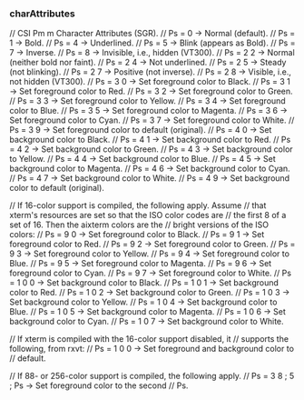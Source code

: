 

### charAttributes

// CSI Pm m  Character Attributes (SGR).
//     Ps = 0  -> Normal (default).
//     Ps = 1  -> Bold.
//     Ps = 4  -> Underlined.
//     Ps = 5  -> Blink (appears as Bold).
//     Ps = 7  -> Inverse.
//     Ps = 8  -> Invisible, i.e., hidden (VT300).
//     Ps = 2 2  -> Normal (neither bold nor faint).
//     Ps = 2 4  -> Not underlined.
//     Ps = 2 5  -> Steady (not blinking).
//     Ps = 2 7  -> Positive (not inverse).
//     Ps = 2 8  -> Visible, i.e., not hidden (VT300).
//     Ps = 3 0  -> Set foreground color to Black.
//     Ps = 3 1  -> Set foreground color to Red.
//     Ps = 3 2  -> Set foreground color to Green.
//     Ps = 3 3  -> Set foreground color to Yellow.
//     Ps = 3 4  -> Set foreground color to Blue.
//     Ps = 3 5  -> Set foreground color to Magenta.
//     Ps = 3 6  -> Set foreground color to Cyan.
//     Ps = 3 7  -> Set foreground color to White.
//     Ps = 3 9  -> Set foreground color to default (original).
//     Ps = 4 0  -> Set background color to Black.
//     Ps = 4 1  -> Set background color to Red.
//     Ps = 4 2  -> Set background color to Green.
//     Ps = 4 3  -> Set background color to Yellow.
//     Ps = 4 4  -> Set background color to Blue.
//     Ps = 4 5  -> Set background color to Magenta.
//     Ps = 4 6  -> Set background color to Cyan.
//     Ps = 4 7  -> Set background color to White.
//     Ps = 4 9  -> Set background color to default (original).

//   If 16-color support is compiled, the following apply.  Assume
//   that xterm's resources are set so that the ISO color codes are
//   the first 8 of a set of 16.  Then the aixterm colors are the
//   bright versions of the ISO colors:
//     Ps = 9 0  -> Set foreground color to Black.
//     Ps = 9 1  -> Set foreground color to Red.
//     Ps = 9 2  -> Set foreground color to Green.
//     Ps = 9 3  -> Set foreground color to Yellow.
//     Ps = 9 4  -> Set foreground color to Blue.
//     Ps = 9 5  -> Set foreground color to Magenta.
//     Ps = 9 6  -> Set foreground color to Cyan.
//     Ps = 9 7  -> Set foreground color to White.
//     Ps = 1 0 0  -> Set background color to Black.
//     Ps = 1 0 1  -> Set background color to Red.
//     Ps = 1 0 2  -> Set background color to Green.
//     Ps = 1 0 3  -> Set background color to Yellow.
//     Ps = 1 0 4  -> Set background color to Blue.
//     Ps = 1 0 5  -> Set background color to Magenta.
//     Ps = 1 0 6  -> Set background color to Cyan.
//     Ps = 1 0 7  -> Set background color to White.

//   If xterm is compiled with the 16-color support disabled, it
//   supports the following, from rxvt:
//     Ps = 1 0 0  -> Set foreground and background color to
//     default.

//   If 88- or 256-color support is compiled, the following apply.
//     Ps = 3 8  ; 5  ; Ps -> Set foreground color to the second
//     Ps.
